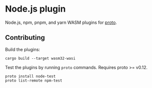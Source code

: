 # Node.js plugin

Node.js, npm, pnpm, and yarn WASM plugins for [proto](https://github.com/moonrepo/proto).

## Contributing

Build the plugins:

```shell
cargo build --target wasm32-wasi
```

Test the plugins by running `proto` commands. Requires proto >= v0.12.

```shell
proto install node-test
proto list-remote npm-test
```
